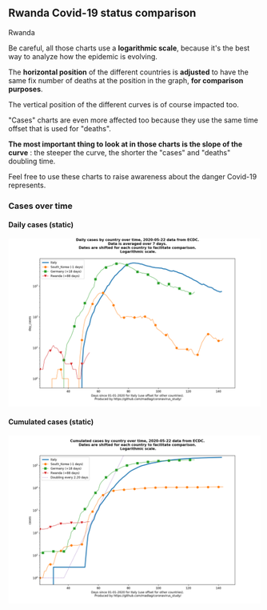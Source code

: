 ## Rwanda Covid-19 status comparison 

Rwanda



Be careful, all those charts use a **logarithmic scale**, because it's the best way to analyze how the epidemic is evolving.
 
The **horizontal position** of the different countries is **adjusted** to have the same fix number of deaths at the position in the graph, **for comparison purposes**.

The vertical position of the different curves is of course impacted too.

"Cases" charts are even more affected too because they use the same time offset that is used for "deaths".

**The most important thing to look at in those charts is the slope of the curve** : the steeper the curve, the shorter the "cases" and "deaths" doubling time.

Feel free to use these charts to raise awareness about the danger Covid-19 represents. 


 
### Cases over time
 
#### Daily cases (static)
![Rwanda covid-19 daily cases static chart](https://raw.githubusercontent.com/madlag/coronavirus_study/master/notebooks/graphs/2020-05-22/countries/Rwanda/2020-05-22_Rwanda_day_cases.png "Rwanda covid-19 day_cases static chart")   
 
#### Cumulated cases (static)
![Rwanda covid-19 cumulated cases static chart](https://raw.githubusercontent.com/madlag/coronavirus_study/master/notebooks/graphs/2020-05-22/countries/Rwanda/2020-05-22_Rwanda_cases.png "Rwanda covid-19 cases static chart")   

